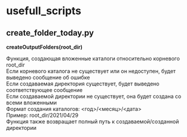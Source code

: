 # usefull_scripts

## create_folder_today.py
**__createOutputFolders__(root_dir)**  
  
Функция, создающая вложенные каталоги относительно корневого root_dir  
Если корневого каталога не существует или он недоступен, будет выведено сообщение об ошибке  
Если создаваемая директория существует, будет выведено соответствующее сообщение  
Если создаваемой директории не существует, она будет создана со всеми вложенными  
Формат создания каталогов: <год>/<месяц>/<дата>  
Пример: root_dir/2021/04/29  
Функция также возвращает полный путь к создаваемой/созданной директории  
  
